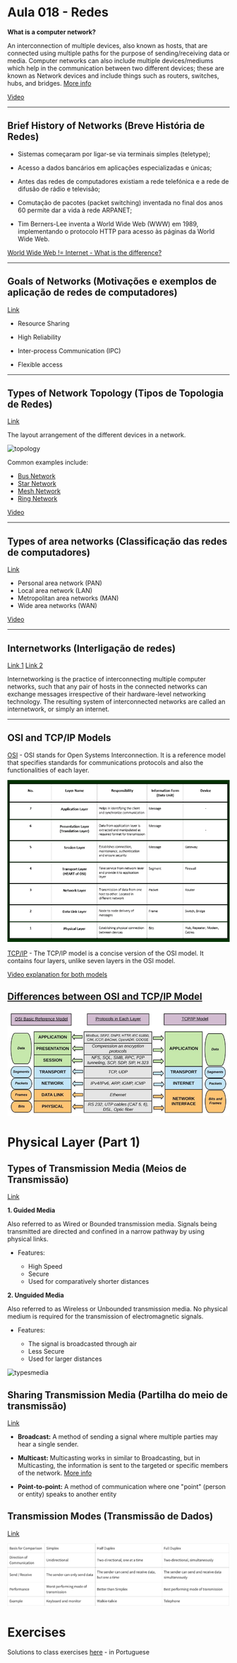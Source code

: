# Aula 018 - Redes

**What is a computer network?**

An interconnection of multiple devices, also known as hosts, that are connected using multiple paths for the purpose of sending/receiving data or media. Computer networks can also include multiple devices/mediums which help in the communication between two different devices; these are known as Network devices and include things such as routers, switches, hubs, and bridges. [More info](https://www.geeksforgeeks.org/network-devices-hub-repeater-bridge-switch-router-gateways/?ref=lbp)

[Video](https://youtu.be/1cS5JPULDdY?list=PLG49S3nxzAnnOmvg5UGVenB_qQgsh01uC)

---

## Brief History of Networks (Breve História de Redes)

- Sistemas começaram por ligar-se via terminais simples (teletype);

- Acesso a dados bancários em aplicações especializadas e únicas;

- Antes das redes de computadores existiam a rede telefónica e a rede de difusão de rádio e televisão;

- Comutação de pacotes (packet switching) inventada no final dos anos 60 permite dar a vida à rede ARPANET;

- Tim Berners-Lee inventa a World Wide Web (WWW) em 1989, implementando o protocolo HTTP para acesso às páginas da World Wide Web.

[World Wide Web != Internet - What is the difference?](https://www.lifewire.com/difference-between-the-internet-and-the-web-2483335)

---

## Goals of Networks (Motivações e exemplos de aplicação de redes de computadores)

[Link](https://www.geeksforgeeks.org/goals-of-networks/?ref=lbp)

- Resource Sharing

- High Reliability

- Inter-process Communication (IPC)

- Flexible access

---

## Types of Network Topology (Tipos de Topologia de Redes)

[Link](https://www.geeksforgeeks.org/types-of-network-topology/?ref=lbp)

The layout arrangement of the different devices in a network.

![topology](https://sf.ezoiccdn.com/ezoimgfmt/networkencyclopedia.com/wp-content/uploads/2020/11/topology-bus-star-ring-network-.jpg?ezimgfmt=ng:webp/ngcb2)

Common examples include:

* [Bus Network](https://networkencyclopedia.com/bus-topology/)
* [Star Network](https://networkencyclopedia.com/star-topology/)
* [Mesh Network]()
* [Ring Network](https://networkencyclopedia.com/token-ring/)
 

[Video](https://www.youtube.com/watch?v=zbqrNg4C98U)

---

## Types of area networks (Classificação das redes de computadores)

[Link](https://www.geeksforgeeks.org/types-of-area-networks-lan-man-and-wan/?ref=lbp)

- Personal area network (PAN)
- Local area network (LAN)
- Metropolitan area networks (MAN)
- Wide area networks (WAN)

[Video](https://youtu.be/lYIYcP4DSp8?list=PLG49S3nxzAnnOmvg5UGVenB_qQgsh01uC-9)

---

## Internetworks (Interligação de redes)

[Link 1](https://en.wikipedia.org/wiki/Internetworking)
[Link 2](https://ecomputernotes.com/computernetworkingnotes/computer-network/internetworks)

Internetworking is the practice of interconnecting multiple computer networks, such that any pair of hosts in the connected networks can exchange messages irrespective of their hardware-level networking technology. The resulting system of interconnected networks are called an internetwork, or simply an internet.

---

## OSI and TCP/IP Models

[OSI](https://www.geeksforgeeks.org/layers-of-osi-model/?ref=lbp) - OSI stands for Open Systems Interconnection. It is a reference model that specifies standards for communications protocols and also the functionalities of each layer. 

![OSITable](/assets/images/osimodel.png)

[TCP/IP](https://www.geeksforgeeks.org/tcp-ip-model/?ref=lbp) - The TCP/IP model is a concise version of the OSI model. It contains four layers, unlike seven layers in the OSI model.

[Video explanation for both models](https://www.youtube.com/watch?v=3b_TAYtzuho)

## [Differences between OSI and TCP/IP Model](https://testbook.com/learn/difference-between-tcp-ip-and-osi-model/)

![OSIvsTCP](/assets/images/osivstcp.jpg)

# Physical Layer (Part 1)

## Types of Transmission Media (Meios de Transmissão)

[Link](https://www.geeksforgeeks.org/types-transmission-media/?ref=lbp)

**1. Guided Media**

Also referred to as Wired or Bounded transmission media. Signals being transmitted are directed and confined in a narrow pathway by using physical links.

- Features:

    - High Speed
    - Secure
    - Used for comparatively shorter distances

**2. Unguided Media**

Also referred to as Wireless or Unbounded transmission media. No physical medium is required for the transmission of electromagnetic signals.

- Features:

    - The signal is broadcasted through air
    - Less Secure
    - Used for larger distances

![typesmedia](http://ecomputernotes.com/images/Types-of-Transmission-Media.jpg)

## Sharing Transmission Media (Partilha do meio de transmissão)

[Link](https://mike.passwall.com/networking/bcastvsppp.html)

- **Broadcast:** A method of sending a signal where multiple parties may hear a single sender.

- **Multicast:** Multicasting works in similar to Broadcasting, but in Multicasting, the information is sent to the targeted or specific members of the network. [More info](https://www.geeksforgeeks.org/multicasting-in-computer-network/)

- **Point-to-point:** A method of communication where one "point" (person or entity) speaks to another entity

## Transmission Modes (Transmissão de Dados)

[Link](https://www.geeksforgeeks.org/transmission-modes-computer-networks/?ref=lbp)

![transmission](/assets/images/transmissiontable.png)

# Exercises

Solutions to class exercises [here](/exercises/aula-sys017-redes-exercises.md) - in Portuguese